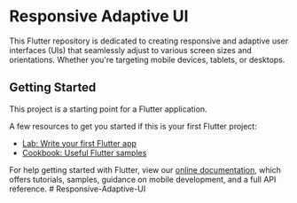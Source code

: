 # Responsive Adaptive UI

This Flutter repository is dedicated to creating responsive and adaptive user interfaces (UIs)
that seamlessly adjust to various screen sizes and orientations. 
Whether you're targeting mobile devices, tablets, or desktops.

## Getting Started

This project is a starting point for a Flutter application.

A few resources to get you started if this is your first Flutter project:

- [Lab: Write your first Flutter app](https://flutter.dev/docs/get-started/codelab)
- [Cookbook: Useful Flutter samples](https://flutter.dev/docs/cookbook)

For help getting started with Flutter, view our
[online documentation](https://flutter.dev/docs), which offers tutorials,
samples, guidance on mobile development, and a full API reference.
#   R e s p o n s i v e - A d a p t i v e - U I 
 
 
